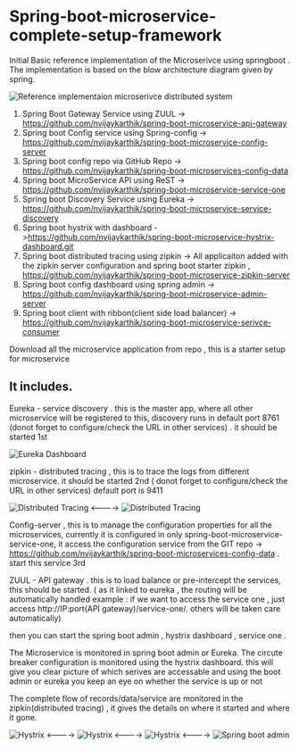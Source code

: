 # Spring-boot-microservice-complete-setup-framework

Initial Basic reference implementation of the Microserivce using springboot .
The implementation is based on the blow architecture diagram given by spring.

![Reference implementaion microserivce distributed system](https://raw.githubusercontent.com/nvijaykarthik/Spring-boot-microservice-Reference-Implementaion-setup-framework/master/diagram-distributed-systems.svg)

1) Spring Boot Gateway Service using ZUUL -> https://github.com/nvijaykarthik/spring-boot-microservice-api-gateway
2) Spring boot Config service using Spring-config -> https://github.com/nvijaykarthik/spring-boot-microservice-config-server
3) Spring boot config repo via GitHub Repo -> https://github.com/nvijaykarthik/spring-boot-microservices-config-data
4) Spring boot MicroService API using ReST -> https://github.com/nvijaykarthik/spring-boot-microservice-service-one
5) Spring boot Discovery Service using Eureka -> https://github.com/nvijaykarthik/spring-boot-microservice-service-discovery
6) Spring boot  hystrix with dashboard ->https://github.com/nvijaykarthik/spring-boot-microservice-hystrix-dashboard.git
7) Spring boot distributed tracing using zipkin -> All applicaiton added with the zipkin server configuration and spring boot starter zipkin ,  https://github.com/nvijaykarthik/spring-boot-microservice-zipkin-server
8) Spring boot config dashboard using spring admin -> https://github.com/nvijaykarthik/spring-boot-microservice-admin-server
9) Spring boot client with ribbon(client side load balancer) -> https://github.com/nvijaykarthik/spring-boot-microservice-serivce-consumer

Download all the microservice application from repo , this is a starter setup for microservice

## It includes.

Eureka - service discovery  . this is the master app, where all other microservice will be registered to this,  discovery runs in default port 8761 (donot forget to configure/check the URL in other services) . it should be started 1st

![Eureka Dashboard](https://github.com/nvijaykarthik/Spring-boot-microservice-complete-setup-framework/master/Eureka.JPG)


zipkin - distributed tracing , this is to trace the logs from different microservice. it should be started 2nd ( donot forget to configure/check the URL in other services) default port is 9411

![Distributed Tracing](https://github.com/nvijaykarthik/Spring-boot-microservice-complete-setup-framework/master/Zipkin-1.JPG)
<---->
![Distributed Tracing](https://github.com/nvijaykarthik/Spring-boot-microservice-complete-setup-framework/master/Zipkin-2.JPG)

Config-server , this is to manage the configuration properties for all the microservices, currently it is configured in only spring-boot-microservice-service-one, it access the configuration service from the GIT repo -> https://github.com/nvijaykarthik/spring-boot-microservices-config-data . start this service 3rd

ZUUL - API gateway . this is to load balance or pre-intercept the services, this should be started. ( as it linked to eureka , the routing will be automatically handled example : if we want to access the service one , just access http://IP:port(API gateway)/service-one/.  others will be taken care automatically)

then you can start the spring boot admin , hystrix dashboard , service one . 

The Microservice is monitored in spring boot admin or Eureka.
The circute breaker configuration is monitored using the hystrix dashboard. this will give you clear picture of which serives are accessable and using the boot admin or eureka you keep an eye on whether the service is up or not

The complete flow of records/data/service are monitored in the zipkin(distributed tracing) , it gives the details on where it started and where it gone.

![Hystrix](https://github.com/nvijaykarthik/Spring-boot-microservice-complete-setup-framework/blob/hystrixDashoard-1.JPG)
<---->
![Hystrix](https://github.com/nvijaykarthik/Spring-boot-microservice-complete-setup-framework/blob/hystrixDashoard-2.JPG)
<---->
![Hystrix](https://github.com/nvijaykarthik/Spring-boot-microservice-complete-setup-framework/blob/hystrixDashoard-3.JPG)
<---->
![Spring boot admin](https://github.com/nvijaykarthik/Spring-boot-microservice-complete-setup-framework/blob/springboot-admin-sc1.JPG)
